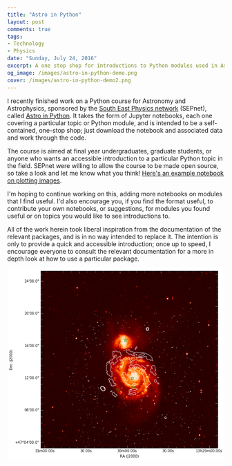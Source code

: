 ```yaml
---
title: "Astro in Python"
layout: post
comments: true
tags:
- Technology
- Physics
date: "Sunday, July 24, 2016"
excerpt: A one stop shop for introductions to Python modules used in Astronomy and Astrophysics
og_image: /images/astro-in-python-demo.png
cover: /images/astro-in-python-demo2.png
---
```


I recently finished work on a Python course for Astronomy and Astrophysics, sponsored by the [South East Physics network](http://www.sepnet.ac.uk/) (SEPnet), called [Astro in Python](http://www.polyphant.com/astro-python/). It takes the form of Jupyter notebooks, each one covering a particular topic or Python module, and is intended to be a self-contained, one-stop shop; just download the notebook and associated data and work through the code.

The course is aimed at final year undergraduates, graduate students, or anyone who wants an accessible introduction to a particular Python topic in the field. SEPnet were willing to allow the course to be made open source, so take a look and let me know what you think! [Here's an example notebook on plotting images](https://github.com/polyphant1/astro-python/blob/master/Notebooks/04.%20Plotting.ipynb).

I'm hoping to continue working on this, adding more notebooks on modules that I find useful. I'd also encourage you, if you find the format useful, to contribute your own notebooks, or suggestions, for modules you found useful or on topics you would like to see introductions to.

All of the work herein took liberal inspiration from the documentation of the relevant packages, and is in no way intended to replace it. The intention is only to provide a quick and accessible introduction; once up to speed, I encourage everyone to consult the relevant documentation for a more in depth look at how to use a particular package.

![demo](/images/astro-in-python-demo.png)
